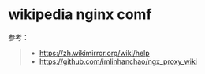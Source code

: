 # wikipedia nginx comf


参考：
> + https://zh.wikimirror.org/wiki/help
> + https://github.com/imlinhanchao/ngx_proxy_wiki
